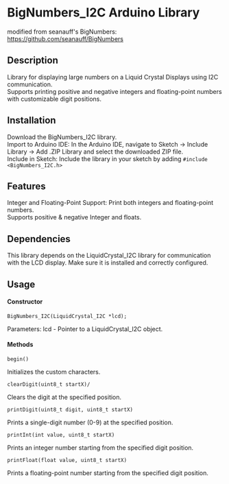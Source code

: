 
# BigNumbers_I2C Arduino Library

modified from seanauff's BigNumbers: https://github.com/seanauff/BigNumbers

## Description
Library for displaying large numbers on a Liquid Crystal Displays using I2C communication.\
Supports printing positive and negative integers and floating-point numbers with customizable digit positions.

## Installation
Download the BigNumbers_I2C library.\
Import to Arduino IDE: In the Arduino IDE, navigate to Sketch -> Include Library -> Add .ZIP Library and select the downloaded ZIP file.\
Include in Sketch: Include the library in your sketch by adding ```#include <BigNumbers_I2C.h>```

## Features
Integer and Floating-Point Support: Print both integers and floating-point numbers.\
Supports positive & negative Integer and floats.

## Dependencies
This library depends on the LiquidCrystal_I2C library for communication with the LCD display. Make sure it is installed and correctly configured.

## Usage

#### Constructor
```
BigNumbers_I2C(LiquidCrystal_I2C *lcd);
```
Parameters: lcd - Pointer to a LiquidCrystal_I2C object.

#### Methods
```
begin()
```
Initializes the custom characters.

```
clearDigit(uint8_t startX)/
```
Clears the digit at the specified position.

```
printDigit(uint8_t digit, uint8_t startX)
```
Prints a single-digit number (0-9) at the specified position.

```
printInt(int value, uint8_t startX)
```
Prints an integer number starting from the specified digit position.

```
printFloat(float value, uint8_t startX)
```
Prints a floating-point number starting from the specified digit position.